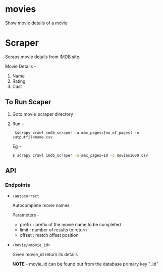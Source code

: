 # movies
Show movie details of a movie


# Scraper

Scraps movie details from IMDB site.

Movie Details - 

1. Name
2. Rating
3. Cast


## To Run Scaper

1. Goto movie_scraper directory

2. Run - 

        $scrapy crawl imdb_scraper -a max_pages=[no_of_pages] -o outputfilename.csv
    
    Eg -
    ```bash
    $ scrapy crawl imdb_scraper -a max_pages=10 -o movies1000.csv
    ```


## API

### Endpoints

- ```/autocorrect```

    Autocomplete movie names

    Parameters -

    - prefix : prefix of the movie name to be completed
    - limit : number of results to return
    - offset : match offset position

- ```/movie/<movie_id>```

    Given movie_id return its details

    **NOTE** - movie_id can be found out from the database primary key "_id"